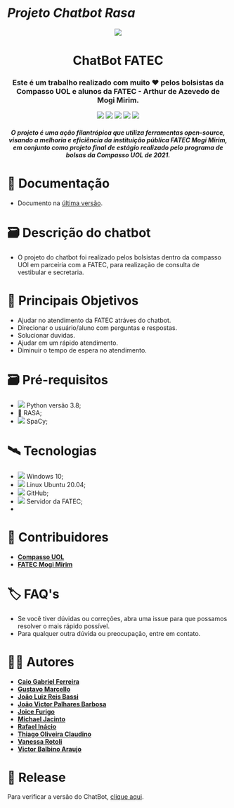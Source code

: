 # ***Projeto Chatbot Rasa***
<p align="center"><img src = "https://user-images.githubusercontent.com/26391241/125329604-140e4100-e31c-11eb-9c89-efd2942328c6.jpg"></p>

<h1 align="center">ChatBot FATEC</h1>

<h3 align="center">
Este é um trabalho realizado com muito ❤️ pelos bolsistas da Compasso UOL e alunos da FATEC - Arthur de Azevedo de Mogi Mirim.
</h3>

<p align="center">
<img src = https://img.shields.io/badge/RASA-Chatbot-blueviolet>
<img src = https://img.shields.io/badge/NLP-Machine%20learning-blue>
<img src = https://img.shields.io/badge/SpaCy-PT--BR-red>
<img src = https://img.shields.io/badge/Inteligência_Artificial-Tecnologia-yellow>
<img src = https://img.shields.io/badge/Python-Linguagem%20-brightgreen>
</p>

<h4 align="center">
  <i>
    O projeto é uma ação filantrópica que utiliza ferramentas open-source, visando a melhoria e eficiência da instituição pública FATEC Mogi Mirim, em conjunto como projeto final de estágio realizado pelo programa de bolsas da Compasso UOL de 2021.
  </i>
</h4>

# 📖 Documentação
- Documento na [última versão](https://google.com.br).

# 🗃 Descrição do chatbot

- O projeto do chatbot foi realizado pelos bolsistas dentro da compasso UOl em parceiria com a FATEC, para realização de consulta de vestibular e secretaria.

# 📌 Principais Objetivos

* Ajudar no atendimento da FATEC atráves do chatbot.
* Direcionar o usuário/aluno com perguntas e respostas.
* Solucionar duvidas.
* Ajudar em um rápido atendimento.
* Diminuir o tempo de espera no atendimento. 

# 🗃 Pré-requisitos
- <img src="https://img.icons8.com/color/16/000000/python.png"/> Python versão 3.8;
- 🤖 RASA;
- <img src="https://img.icons8.com/color/16/000000/agree-.png"/> SpaCy; 

# 🛰 Tecnologias
- <img src="https://img.icons8.com/color/16/000000/windows-client.png"/> Windows 10;
- <img src="https://img.icons8.com/color/16/000000/linux.png"/> Linux Ubuntu 20.04;
- <img src="https://img.icons8.com/ios-filled/16/000000/github.png"/> GitHub;
- <img src="https://img.icons8.com/ios/16/000000/server.png"/> Servidor da FATEC;
- 
# 🎒 Contribuidores

- <b>[Compasso UOL](https://compassouol.com/)</b>
- <b>[FATEC Mogi Mirim](http://fatecmm.edu.br/)</b>

# 🏷 FAQ's

- Se você tiver dúvidas ou correções, abra uma issue para que possamos resolver o mais rápido possível.
- Para qualquer outra dúvida ou preocupação, entre em contato.

# 👨‍💻 Autores

- <b>[Caio Gabriel Ferreira](https://www.linkedin.com/in/caio-gferreira/)</b>
- <b>[Gustavo Marcello](https://www.linkedin.com/in/gustavo-goetze-marcello-66275715a/)</b>
- <b>[João Luiz Reis Bassi](https://www.linkedin.com/in/joão-bassi-6921821b1/)</b>
- <b>[João Victor Palhares Barbosa](https://www.linkedin.com/in/vicpb/)</b>
- <b>[Joice Furigo](https://www.linkedin.com/in/joice-gon%C3%A7alves-furigo-498a06204/)</b>
- <b>[Michael Jacinto](https://www.linkedin.com/in/michael-henrique-jacinto-01a188136/)</b>
- <b>[Rafael Inácio](https://www.linkedin.com/in/rafaelinacioo/)</b>
- <b>[Thiago Oliveira Claudino](https://www.linkedin.com/in/thiago-oliveira-271901100/)</b>
- <b>[Vanessa Rotoli](https://www.linkedin.com/in/vanessa-rotoli-5a68a0125/)</b>
- <b>[Victor Balbino Araujo](https://www.linkedin.com/in/victor-balbino-156b81208/)</b>

# 🛒 Release

Para verificar a versão do ChatBot, [clique aqui](https://github.com/vicpb/rasa-chatbot-sample/releases).
